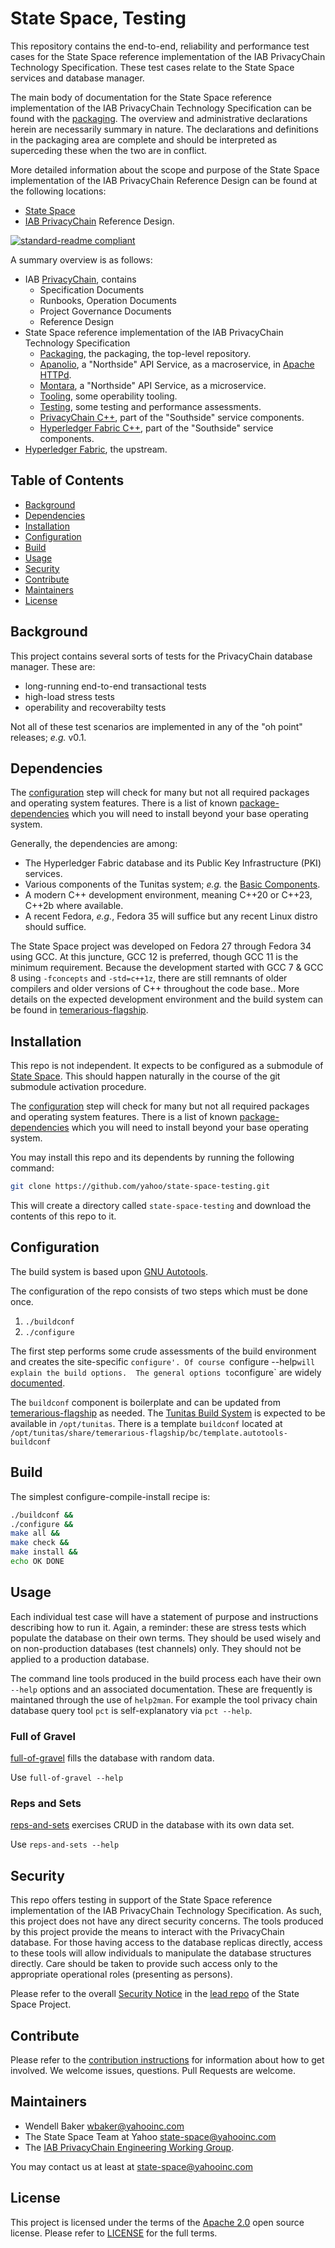 # State Space, Testing

This repository contains the end-to-end, reliability and performance test cases for the State Space reference implementation of the IAB PrivacyChain Technology Specification.   These test cases relate to the State Space services and database manager.

The main body of documentation for the State Space reference implementation of the IAB PrivacyChain Technology Specification can be found with the [packaging](https://github.com/yahoo/state-space-packaging]).  The overview and administrative declarations herein are necessarily summary in nature. The declarations and definitions in the packaging area are complete and should be interpreted as superceding these when the two are in conflict.

More detailed information
about the scope and purpose of the State Space implementation of the IAB PrivacyChain Reference Design
can be found at the following locations:
* [State Space](https://github.com/yahoo/state-space)
* [IAB PrivacyChain](https://github.com/InteractiveAdvertisingBureau/PrivacyChain/blob/master/README.md) Reference Design.

[![standard-readme compliant](https://img.shields.io/badge/readme%20style-standard-brightgreen.svg?style=flat-square)](https://github.com/RichardLitt/standard-readme)

A summary overview is as follows:
* IAB [PrivacyChain](https://github.com/InteractiveAdvertisingBureau/PrivacyChain), contains
    * Specification Documents
    * Runbooks, Operation Documents
    * Project Governance Documents
    * Reference Design
* State Space reference implementation of the IAB PrivacyChain Technology Specification
    * [Packaging](https://github.com/yahoo/state-space-packaging), the packaging, the top-level repository.
    * [Apanolio](https://github.com/yahoo/tunitas-apanolio), a "Northside" API Service, as a macroservice, in [Apache HTTPd](https://httpd.apache.org/).
    * [Montara](https://github.com/yahoo/tunitas-montara), a "Northside" API Service, as a microservice.
    * [Tooling](https://github.com/yahoo/state-space-tooling), some operability tooling.
    * [Testing](https://github.com/yahoo/state-space-testing), some testing and performance assessments.
    * [PrivacyChain C++](https://github.com/yahoo/PrivacyChain-sdk-cxx), part of the "Southside" service components.
    * [Hyperledger Fabric C++](https://github.com/yahoo/hyperledger-fabric-sdk-cxx), part of the "Southside" service components.
* [Hyperledger Fabric](https://github.com/hyperledger/fabric), the upstream.

## Table of Contents

- [Background](#background)
- [Dependencies](#dependencies)
- [Installation](#installation)
- [Configuration](#configuration)
- [Build](#build)
- [Usage](#usage)
- [Security](#security)
- [Contribute](#contribute)
- [Maintainers](#maintainers)
- [License](#license)

## Background

This project contains several sorts of tests for the PrivacyChain database manager.  These are:
* long-running end-to-end transactional tests
* high-load stress tests
* operability and recoverabilty tests

Not all of these test scenarios are implemented in any of the "oh point" releases; <em>e.g.</em> v0.1.

## Dependencies

The [configuration](#configuration) step will check for many but not all required packages and operating system features.  There is a list of known [package-dependencies](https://github.com/yahoo/state-space-testing/blob/master/PACKAGES.md) which you will need to install beyond your base operating system.

Generally, the dependencies are among:
- The Hyperledger Fabric database and its Public Key Infrastructure (PKI) services.
- Various components of the Tunitas system; <em>e.g.</em> the [Basic Components](https://github.com/yahoo/tunitas-basic).
- A modern C++ development environment, meaning C++20 or C++23, C++2b where available.
- A recent Fedora, <em>e.g.</em>, Fedora 35 will suffice but any recent Linux distro should suffice.

The State Space project was developed on Fedora 27 through Fedora 34 using GCC.  At this juncture, GCC 12 is preferred, though GCC 11 is the minimum requirement.  Because the development started with GCC 7 &amp; GCC 8 using `-fconcepts` and `-std=c++1z`, there are still remnants of older compilers and older versions of C++ throughout the code base..  More details on the expected development environment and the build system can be found in [temerarious-flagship](https://github.com/yahoo/temerarious-flagship/blob/master/README.md).

## Installation

This repo is not independent. It expects to be configured as a submodule of [State Space](https://github.com/yahoo/state-space).  This should happen naturally in the course of the git submodule activation procedure. <!-- remove the need for git submodules ... prefer the use of nearby worktrees -->

The [configuration](#configuration) step will check for many but not all required packages and operating system features.  There is a list of known [package-dependencies](https://github.com/yahoo/state-space-testing/blob/master/PACKAGES.md) which you will need to install beyond your base operating system.

You may install this repo and its dependents by running the following command:

``` bash
git clone https://github.com/yahoo/state-space-testing.git
```

This will create a directory called `state-space-testing` and download the contents of this repo to it.

## Configuration

The build system is based upon [GNU Autotools](https://www.gnu.org/software/automake/manual/html_node/index.html).

The configuration of the repo consists of two steps which must be done once.
1. `./buildconf`
2. `./configure`

The first step performs some crude assessments of the build environment and creates the site-specific `configure'. Of course `configure --help` will explain the build options.  The general options to `configure` are widely [documented](https://www.gnu.org/prep/standards/html_node/Configuration.html).

The `buildconf` component is boilerplate and can be updated from [temerarious-flagship](https://github.com/yahoo/temerarious-flagship/blob/master/bc/template.autotools-buildconf) as needed.  The [Tunitas Build System](https://github.com/yahoo/temerarious-flagship) is expected to be available in `/opt/tunitas`. There is a template `buildconf` located at `/opt/tunitas/share/temerarious-flagship/bc/template.autotools-buildconf`

## Build

The simplest configure-compile-install recipe is:

``` bash
./buildconf &&
./configure &&
make all &&
make check &&
make install &&
echo OK DONE
```

## Usage

Each individual test case will have a statement of purpose and instructions describing how to run it.
Again, a reminder: these are stress tests which populate the database on their own terms.  They should be used wisely and on non-production databases (test channels) only. They should not be applied to a production database.

The command line tools produced in the build process each have their own `--help` options and an associated documentation.  These are frequently is maintaned through the use of `help2man`.  For example the tool privacy chain database query tool `pct` is self-explanatory via `pct --help`.

### Full of Gravel

[full-of-gravel](https://github.com/yahoo/state-space-testing/blob/master/tests/full-of-gravel) fills the database with random data.

Use `full-of-gravel --help`

### Reps and Sets

[reps-and-sets](https://github.com/yahoo/state-space-testing/blob/master/tests/reps-and-sets) exercises CRUD in the database with its own data set.

Use `reps-and-sets --help`

## Security

This repo offers testing in support of the State Space reference implementation of the IAB PrivacyChain Technology Specification. As such, this project does not have any direct security concerns.  The tools produced by this project provide the means to interact with the PrivacyChain database.  For those having access to the database replicas directly, access to these tools will allow individuals to manipulate the database structures directly.  Care should be taken to provide such access only to the appropriate operational roles (presenting as persons).

Please refer to the overall [Security Notice](https://github.com/yahoo/state-space-packaging/blob/master/README.md#Security) in the [lead repo](https://github.com/yahoo/state-space-packaging) of the State Space Project.

## Contribute

Please refer to the [contribution instructions](Contributing.md) for information about how to get involved. We welcome issues, questions. Pull Requests are welcome.

## Maintainers
- Wendell Baker <wbaker@yahooinc.com>
- The State Space Team at Yahoo <state-space@yahooinc.com>
- The [IAB PrivacyChain Engineering Working Group](https://iabtechlab.com/working-groups/blockchain-working-group/).

You may contact us at least at <state-space@yahooinc.com>

## License

This project is licensed under the terms of the [Apache 2.0](http://www.apache.org/licenses/) open source license. Please refer to [LICENSE](https://github.com/yahoo/state-space-testing/blob/master/LICENSE) for the full terms.
